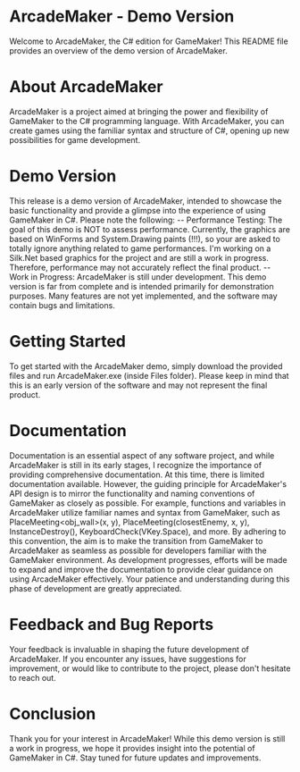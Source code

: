 # ArcadeMaker - Demo Version
Welcome to ArcadeMaker, the C# edition for GameMaker! This README file provides an overview of the demo version of ArcadeMaker.

# About ArcadeMaker
ArcadeMaker is a project aimed at bringing the power and flexibility of GameMaker to the C# programming language. With ArcadeMaker, you can create games using the familiar syntax and structure of C#, opening up new possibilities for game development.

# Demo Version
This release is a demo version of ArcadeMaker, intended to showcase the basic functionality and provide a glimpse into the experience of using GameMaker in C#. Please note the following:
-- Performance Testing: The goal of this demo is NOT to assess performance. Currently, the graphics are based on WinForms and System.Drawing paints (!!!), so your are asked to totally ignore anything related to game performances. I'm working on a Silk.Net based graphics for the project and are still a work in progress. Therefore, performance may not accurately reflect the final product.
-- Work in Progress: ArcadeMaker is still under development. This demo version is far from complete and is intended primarily for demonstration purposes. Many features are not yet implemented, and the software may contain bugs and limitations.

# Getting Started
To get started with the ArcadeMaker demo, simply download the provided files and run ArcadeMaker.exe (inside Files folder). Please keep in mind that this is an early version of the software and may not represent the final product.

# Documentation
Documentation is an essential aspect of any software project, and while ArcadeMaker is still in its early stages, I recognize the importance of providing comprehensive documentation. At this time, there is limited documentation available. However, the guiding principle for ArcadeMaker's API design is to mirror the functionality and naming conventions of GameMaker as closely as possible.
For example, functions and variables in ArcadeMaker utilize familiar names and syntax from GameMaker, such as PlaceMeeting<obj_wall>(x, y), PlaceMeeting(closestEnemy, x, y), InstanceDestroy(), KeyboardCheck(VKey.Space), and more. By adhering to this convention, the aim is to make the transition from GameMaker to ArcadeMaker as seamless as possible for developers familiar with the GameMaker environment.
As development progresses, efforts will be made to expand and improve the documentation to provide clear guidance on using ArcadeMaker effectively. Your patience and understanding during this phase of development are greatly appreciated.

# Feedback and Bug Reports
Your feedback is invaluable in shaping the future development of ArcadeMaker. If you encounter any issues, have suggestions for improvement, or would like to contribute to the project, please don't hesitate to reach out.

# Conclusion
Thank you for your interest in ArcadeMaker! While this demo version is still a work in progress, we hope it provides insight into the potential of GameMaker in C#. Stay tuned for future updates and improvements.

